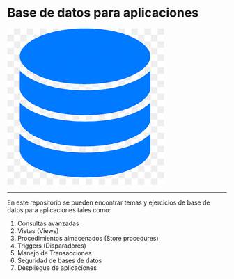 # Base de datos para aplicaciones

![Imagen Base de datos](./Diagnosstico/img/BD.png)

---

En este repositorio se pueden encontrar temas y ejercicios de base de datos para aplicaciones tales como:

1. Consultas avanzadas
1. Vistas (Views)
1. Procedimientos almacenados (Store procedures)
1. Triggers (Disparadores)
1. Manejo de Transacciones
1. Seguridad de bases de datos
1. Despliegue de aplicaciones